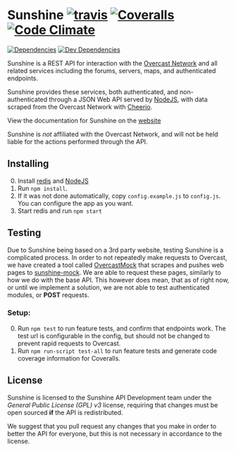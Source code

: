 # Sunshine [![travis](https://img.shields.io/travis/SunshineAPI/WebAPI/master.svg?style=flat-square)](https://travis-ci.org/SunshineAPI/WebAPI/) [![Coveralls](https://img.shields.io/coveralls/SunshineAPI/WebAPI.svg?style=flat-square)](https://coveralls.io/github/SunshineAPI/WebAPI) [![Code Climate](https://img.shields.io/codeclimate/github//SunshineAPI/WebAPI.svg?style=flat-square)](https://codeclimate.com/github/SunshineAPI/WebAPI)

[![Dependencies](https://img.shields.io/david/SunshineAPI/WebAPI.svg?style=flat-square)](https://david-dm.org/SunshineAPI/WebAPI) [![Dev Dependencies](https://img.shields.io/david/dev/SunshineAPI/WebAPI.svg?style=flat-square)](https://david-dm.org/SunshineAPI/WebAPI#info=devDependencies)

Sunshine is a REST API for interaction with the [Overcast Network](https://oc.tc) and all related services including the forums, servers, maps, and authenticated endpoints.

Sunshine provides these services, both authenticated, and non-authenticated through a JSON Web API served by [NodeJS](https://nodejs.org/), with data scraped from the Overcast Network with [Cheerio](https://github.com/cheeriojs/cheerio).

View the documentation for Sunshine on the [website](https://sunshine-api.com/)

Sunshine is *not* affiliated with the Overcast Network, and will not be held liable for the actions performed through the API.

## Installing
0. Install [redis](http://redis.io/) and [NodeJS](https://nodejs.org/)
0. Run ```npm install```.
0. If it was not done automatically, copy ```config.example.js``` to ```config.js```. You can configure the app as you want.
0. Start redis and run ```npm start```


## Testing

Due to Sunshine being based on a 3rd party website, testing Sunshine is a complicated process. In order to not repeatedly make requests to Overcast, we have created a tool called [OvercastMock](https://github.com/SunshineAPI/OvercastMock) that scrapes and pushes web pages to [sunshine-mock](http://sunshineapi.github.io/sunshine-mock.github.io/). We are able to request these pages, similarly to how we do with the base API. This however does mean, that as of right now, or until we implement a solution, we are not able to test authenticated modules, or **POST** requests.

### Setup:
0. Run ```npm test``` to run feature tests, and confirm that endpoints work. The test url is configurable in the config, but should not be changed to prevent rapid requests to Overcast.
0. Run ```npm run-script test-all``` to run feature tests and generate code coverage information for Coveralls.

## License
Sunshine is licensed to the Sunshine API Development team under the *General Public License (GPL) v3* license, requiring that changes must be open sourced **if** the API is redistributed.

We suggest that you pull request any changes that you make in order to better the API for everyone, but this is not necessary in accordance to the license.
